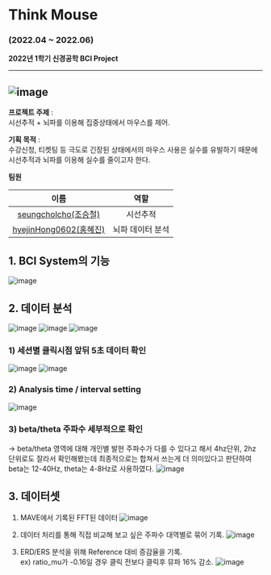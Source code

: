 # Think Mouse

### (2022.04 ~ 2022.06)

**2022년 1학기 신경공학 BCI Project**


----------
![image](https://user-images.githubusercontent.com/60168680/173652392-633a716b-bac7-45db-85eb-4ea73765d713.png)<br>
----------
**프로젝트 주제** : <br>시선추적 + 뇌파를 이용해 집중상태에서 마우스를 제어.


**기획 목적** :<br>수강신청, 티켓팅 등 극도로 긴장된 상태에서의 마우스 사용은 실수를 유발하기 때문에 시선추적과 뇌파를 이용해 실수를 줄이고자 한다.

**팀원**

|                            이름                             |              역할              |
| :---------------------------------------------------------: | :----------------------------: | 
|     [seungcholcho(조승철)](https://github.com/seungcholcho)     | 시선추적   |
| [hyejinHong0602(홍혜진)](https://github.com/hyejinHong0602) | 뇌파 데이터 분석 | 


## 1. BCI System의 기능
![image](https://user-images.githubusercontent.com/60168680/173656368-4b6769f0-5f61-4365-96a0-1cb93cd3e859.png)

## 2. 데이터 분석
![image](https://user-images.githubusercontent.com/60168680/173656572-0c099985-a3e8-486f-ba59-a0112b09082e.png)
![image](https://user-images.githubusercontent.com/60168680/173657682-24ccb9a6-a407-407a-bef5-f2424abfa23b.png)
![image](https://user-images.githubusercontent.com/60168680/173657693-d02b700b-aabc-4295-8a17-2a92865d89fe.png)

### 1) 세션별 클릭시점 앞뒤 5초 데이터 확인
![image](https://user-images.githubusercontent.com/60168680/173711722-f4b7a123-9fc1-4a27-a9c8-2fc2b9d17ac0.png)
![image](https://user-images.githubusercontent.com/60168680/173711919-2ae83927-7ceb-460c-a19c-92963efc1eed.png)
### 2) Analysis time / interval setting
![image](https://user-images.githubusercontent.com/60168680/173712489-71e8cc28-9a64-433a-b719-74061b79150f.png)
### 3) beta/theta 주파수 세부적으로 확인
-> beta/theta 영역에 대해 개인별 발현 주파수가 다를 수 있다고 해서 4hz단위, 2hz 단위로도 잘라서 확인해봤는데 최종적으로는 합쳐서 쓰는게 더 의미있다고 판단하여 beta는 12-40Hz, theta는 4-8Hz로 사용하였다.
![image](https://user-images.githubusercontent.com/60168680/173712567-f5db55f3-dc9e-4dda-a0fe-bbdad54cfcfa.png)


## 3. 데이터셋
1. MAVE에서 기록된 FFT된 데이터
![image](https://user-images.githubusercontent.com/60168680/173658866-684069ea-ccd4-41b2-92d3-b5ee68a0fe14.png)

2. 데이터 처리를 통해 직접 비교해 보고 싶은 주파수 대역별로 묶어 기록.
![image](https://user-images.githubusercontent.com/60168680/173658282-f69417cf-c373-4b09-b929-bd970a495379.png)
3. ERD/ERS 분석을 위해 Reference 대비 증감율을 기록. 
<br>ex) ratio_mu가 -0.16일 경우 클릭 전보다 클릭후 뮤파 16% 감소.
![image](https://user-images.githubusercontent.com/60168680/173658344-7fae0f5d-1c32-4dd9-964e-e93705b5fffe.png)



